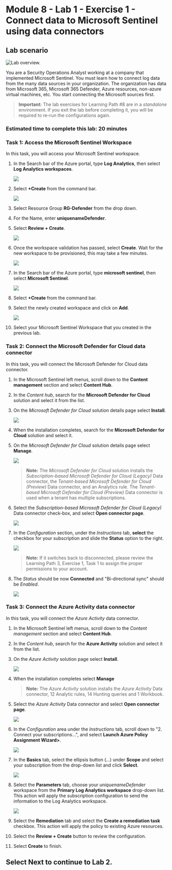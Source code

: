 # Module 8 - Lab 1 - Exercise 1 - Connect data to Microsoft Sentinel using data connectors

## Lab scenario

![Lab overview.](../Media/SC-200-Lab_Diagrams_Mod6_L1_Ex1.png)

You are a Security Operations Analyst working at a company that implemented Microsoft Sentinel. You must learn how to connect log data from the many data sources in your organization. The organization has data from Microsoft 365, Microsoft 365 Defender, Azure resources, non-azure virtual machines, etc. You start connecting the Microsoft sources first.

>**Important:** The lab exercises for Learning Path #8 are in a *standalone* environment. If you exit the lab before completing it, you will be required to re-run the configurations again.

### Estimated time to complete this lab: 20 minutes

### Task 1: Access the Microsoft Sentinel Workspace

In this task, you will access your Microsoft Sentinel workspace.

1. In the Search bar of the Azure portal, type **Log Analytics**, then select **Log Analytics workspaces**.

   ![](../Media/l8e132.png)

1. Select **+Create** from the command bar.

   ![](../Media/l8e133.png)

1. Select Resource Group **RG-Defender**  from the drop down.

1. For the Name, enter **uniquenameDefender**.

1. Select **Review + Create**.

   ![](../Media/l8e134.png)

1. Once the workspace validation has passed, select **Create**. Wait for the new workspace to be provisioned, this may take a few minutes.

    ![](../Media/l8e135.png)
 
1. In the Search bar of the Azure portal, type **microsoft sentinel**, then select **Microsoft Sentinel**.

   ![](../Media/l8e129.png)

1. Select **+Create** from the command bar.

 1. Select the newly created workspace and click on **Add**.
  
    ![](../Media/l8e131.png)

1. Select your Microsoft Sentinel Workspace that you created in the previous lab.

### Task 2: Connect the Microsoft Defender for Cloud data connector

In this task, you will connect the Microsoft Defender for Cloud data connector.

1. In the Microsoft Sentinel left menus, scroll down to the **Content management** section and select **Content Hub**.

1. In the *Content hub*, search for the **Microsoft Defender for Cloud** solution and select it from the list.

1. On the *Microsoft Defender for Cloud* solution details page select **Install**.

   ![](../Media/l8e136.png)

1. When the installation completes,  search for the **Microsoft Defender for Cloud** solution and select it.

1. On the *Microsoft Defender for Cloud* solution details page select **Manage**.

    ![](../Media/l8e137.png)

    >**Note:** The *Microsoft Defender for Cloud* solution installs the *Subscription-based Microsoft Defender for Cloud (Legacy)* Data connector, the *Tenant-based Microsoft Defender for Cloud (Preview)* Data connector, and an Analytics rule. The *Tenant-based Microsoft Defender for Cloud (Preview)* Data connector is used when a tenant has multiple subscriptions.

1. Select the *Subscription-based Microsoft Defender for Cloud (Legacy)* Data connector check-box, and select **Open connector page**.

   ![](../Media/l8e138.png)

1. In the *Configuration* section, under the *Instructions* tab, **select** the checkbox for your subscription and slide the **Status** option to the right.

    ![](../Media/l8e139.png)

    >**Note:** If it switches back to disconnected, please review the Learning Path 3, Exercise 1, Task 1 to assign the proper permissions to your account.

1. The *Status* should be now **Connected** and "Bi-directional sync" should be *Enabled*.

    ![](../Media/l8e140.png)

    <!--- 1. Scroll down and under the *Create incidents - Recommended!* area, verify that *Create incidents automatically from all alerts generated in this connected service* is **Enabled**. --->

### Task 3: Connect the Azure Activity data connector

In this task, you will connect the *Azure Activity* data connector.

1. In the Microsoft Sentinel left menus, scroll down to the *Content management* section and select **Content Hub**.

1. In the *Content hub*, search for the **Azure Activity** solution and select it from the list.

1. On the *Azure Activity* solution page select **Install**.

   ![](../Media/l8e141.png)

1. When the installation completes select **Manage**

    >**Note:** The *Azure Activity* solution installs the *Azure Activity* Data connector, 12 Analytic rules, 14 Hunting queries and 1 Workbook.

1. Select the *Azure Activity* Data connector and select **Open connector page**.

    ![](../Media/l8e143.png)

1. In the *Configuration* area under the *Instructions* tab, scroll down to "2. Connect your subscriptions...", and select **Launch Azure Policy Assignment Wizard>**.

    ![](../Media/l8e142.png)

1. In the **Basics** tab, select the ellipsis button (...) under **Scope** and select your subscription from the drop-down list and click **Select**.

    ![](../Media/l8e144.png)

1. Select the **Parameters** tab, choose your *uniquenameDefender* workspace from the **Primary Log Analytics workspace** drop-down list. This action will apply the subscription configuration to send the information to the Log Analytics workspace.

    ![](../Media/l8e145.png)

1. Select the **Remediation** tab and select the **Create a remediation task** checkbox. This action will apply the policy to existing Azure resources.

1. Select the **Review + Create** button to review the configuration.

1. Select **Create** to finish.

## Select **Next** to continue to Lab 2.
